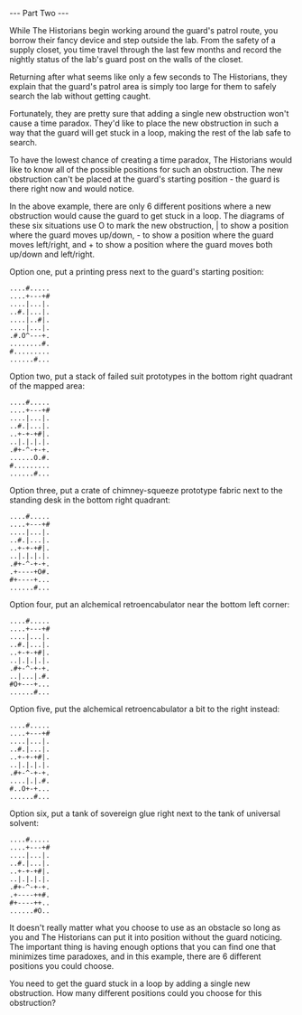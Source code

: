 --- Part Two ---

While The Historians begin working around the guard's patrol route, you borrow
their fancy device and step outside the lab. From the safety of a supply closet,
you time travel through the last few months and record the nightly status of the
lab's guard post on the walls of the closet.

Returning after what seems like only a few seconds to The Historians, they
explain that the guard's patrol area is simply too large for them to safely
search the lab without getting caught.

Fortunately, they are pretty sure that adding a single new obstruction won't
cause a time paradox. They'd like to place the new obstruction in such a way
that the guard will get stuck in a loop, making the rest of the lab safe to
search.

To have the lowest chance of creating a time paradox, The Historians would like
to know all of the possible positions for such an obstruction. The new
obstruction can't be placed at the guard's starting position - the guard is
there right now and would notice.

In the above example, there are only 6 different positions where a new
obstruction would cause the guard to get stuck in a loop. The diagrams of these
six situations use O to mark the new obstruction, | to show a position where the
guard moves up/down, - to show a position where the guard moves left/right,
and + to show a position where the guard moves both up/down and left/right.

Option one, put a printing press next to the guard's starting position:

```
....#.....
....+---+#
....|...|.
..#.|...|.
....|..#|.
....|...|.
.#.O^---+.
........#.
#.........
......#...
```

Option two, put a stack of failed suit prototypes in the bottom right quadrant
of the mapped area:

```
....#.....
....+---+#
....|...|.
..#.|...|.
..+-+-+#|.
..|.|.|.|.
.#+-^-+-+.
......O.#.
#.........
......#...
```

Option three, put a crate of chimney-squeeze prototype fabric next to the
standing desk in the bottom right quadrant:

```
....#.....
....+---+#
....|...|.
..#.|...|.
..+-+-+#|.
..|.|.|.|.
.#+-^-+-+.
.+----+O#.
#+----+...
......#...
```

Option four, put an alchemical retroencabulator near the bottom left corner:

```
....#.....
....+---+#
....|...|.
..#.|...|.
..+-+-+#|.
..|.|.|.|.
.#+-^-+-+.
..|...|.#.
#O+---+...
......#...
```

Option five, put the alchemical retroencabulator a bit to the right instead:

```
....#.....
....+---+#
....|...|.
..#.|...|.
..+-+-+#|.
..|.|.|.|.
.#+-^-+-+.
....|.|.#.
#..O+-+...
......#...
```

Option six, put a tank of sovereign glue right next to the tank of universal
solvent:

```
....#.....
....+---+#
....|...|.
..#.|...|.
..+-+-+#|.
..|.|.|.|.
.#+-^-+-+.
.+----++#.
#+----++..
......#O..
```

It doesn't really matter what you choose to use as an obstacle so long as you
and The Historians can put it into position without the guard noticing. The
important thing is having enough options that you can find one that minimizes
time paradoxes, and in this example, there are 6 different positions you could
choose.

You need to get the guard stuck in a loop by adding a single new obstruction.
How many different positions could you choose for this obstruction?
